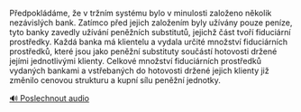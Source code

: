 
Předpokládáme, že v tržním systému bylo v minulosti založeno několik nezávislých bank. Zatímco před jejich založením byly užívány pouze peníze, tyto banky zavedly užívání peněžních substitutů, jejichž část tvoří fiduciární prostředky. Každá banka má klientelu a vydala určité množství fiduciárních prostředků, které jsou jako peněžní substituty součástí hotovosti držené jejími jednotlivými klienty. Celkové množství fiduciárních prostředků vydaných bankami a vstřebaných do hotovosti držené jejich klienty již změnilo cenovou strukturu a kupní sílu peněžní jednotky.

[🔊 Poslechnout audio](/data/7-paragraphs/audio/chapter_81/para_003-Pedpokldme-e-v-trnm-systmu-bylo-v-minulost.mp3)
